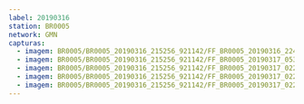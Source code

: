 ```yaml
---
label: 20190316
station: BR0005
network: GMN
capturas:
  - imagem: BR0005/BR0005_20190316_215256_921142/FF_BR0005_20190316_224823_285_0064256.fits_maxpixel.jpg
  - imagem: BR0005/BR0005_20190316_215256_921142/FF_BR0005_20190317_053200_802_0544000.fits_maxpixel.jpg
  - imagem: BR0005/BR0005_20190316_215256_921142/FF_BR0005_20190317_022814_293_0325632.fits_maxpixel.jpg
  - imagem: BR0005/BR0005_20190316_215256_921142/FF_BR0005_20190317_022801_476_0325376.fits_maxpixel.jpg
  - imagem: BR0005/BR0005_20190316_215256_921142/FF_BR0005_20190317_022839_902_0326144.fits_maxpixel.jpg
---
```

